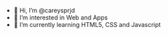 - 👋 Hi, I’m @careysprjd
- 👀 I’m interested in Web and Apps
- 🌱 I’m currently learning HTML5, CSS and Javascript
<!-- - 💞️ I’m looking to collaborate on ...
- 📫 How to reach me ... -->

<!---
careysprjd/careysprjd is a ✨ special ✨ repository because its `README.md` (this file) appears on your GitHub profile.
You can click the Preview link to take a look at your changes.
--->
